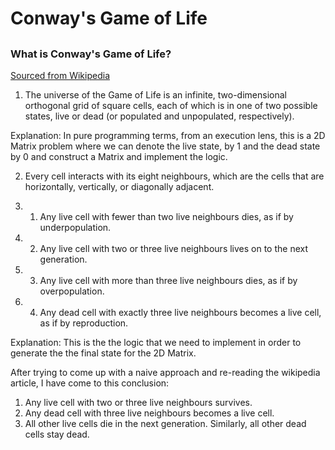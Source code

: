 # Conway's Game of Life

##  




















### What is Conway's Game of Life?

[Sourced from Wikipedia](/https://en.wikiedia.org/wiki/Conway%27s_Game_of_Life)

1. The universe of the Game of Life is an infinite, two-dimensional orthogonal grid of square cells, each of which is in one of two possible states, live or dead (or populated and unpopulated, respectively). 

Explanation: In pure programming terms, from an execution lens, this is a 2D Matrix problem where we can denote the live state, by 1 and the dead state by 0 and construct a Matrix and implement the logic.

2. Every cell interacts with its eight neighbours, which are the cells that are horizontally, vertically, or diagonally adjacent.

2. 1. Any live cell with fewer than two live neighbours dies, as if by underpopulation.
2. 2. Any live cell with two or three live neighbours lives on to the next generation.
2. 3. Any live cell with more than three live neighbours dies, as if by overpopulation.
2. 4. Any dead cell with exactly three live neighbours becomes a live cell, as if by reproduction.

Explanation: This is the the logic that we need to implement in order to generate the the final state for the 2D Matrix.

After trying to come up with a naive approach and re-reading the wikipedia article, I have come to this conclusion:

1. Any live cell with two or three live neighbours survives.
2. Any dead cell with three live neighbours becomes a live cell.
3. All other live cells die in the next generation. Similarly, all other dead cells stay dead.

